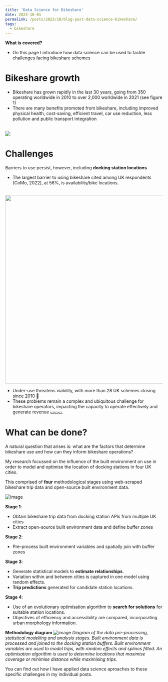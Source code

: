 ```yaml
---
title: 'Data Science for Bikeshare'
date: 2023-10-01
permalink: /posts/2023/10/blog-post-data-science-bikeshare/
tags:
  - bikeshare
---
```

**What is covered?**
- On this page I introduce how data science can be used to tackle challenges facing bikeshare schemes 

Bikeshare growth
===
- Bikeshare has grown rapidly in the last 30 years, going from 350 operating worldwide in 2010 to over 2,000 worldwide in 2021 (see figure 1)
- There are many benefits promoted from bikeshare, including improved physical health, cost-saving, efficient travel, car use reduction, less pollution and public transport integration

<br/><img src='https://p91g.github.io/patrick-moore.github.io/images/2023-06-30 11_46_32-Microsoft Word - Meddin map mid-2022 report_FINAL.docx (2).png'>


Challenges
===
Barriers to use persist, however, including  **docking station locations**
- The largest barrier to using bikeshare cited among UK respondents (CoMo, 2022), at 56%, is availability/bike locations. 

<br/><img src='https://p91g.github.io/patrick-moore.github.io/images/find_bss.png' width='600' height='auto'>

- Under-use threatens viability, with more than 28 UK schemes closing since 2010 🚫
- These problems remain a complex and ubiquitous challenge for bikeshare operators, impacting the capacity to operate effectively and generate revenue 💷💷💷. 

What can be done?
===
A natural question that arises is: what are the factors that determine bikeshare use and how can they inform bikeshare operations?

My research focussed on the influence of the built environment on use in order to model and optimise the location of docking stations in four UK cities. 

This comprised of **four** methodological stages using web-scraped bikeshare trip data and open-source built environment data.

![image](https://github.com/p91g/patrick-moore.github.io/assets/93223269/0ebd4b83-a38c-4601-8e3f-2891071d0ff5)

**Stage 1**:
- Obtain bikeshare trip data from docking station APIs from multiple UK cities
- Extract open-source built environment data and define buffer zones

**Stage 2**:
- Pre-process built environment variables and spatially join with buffer zones

**Stage 3**:
- Generate statistical models to **estimate relationships**.
- Variation within and between cities is captured in one model using random effects. 
- **Trip predictions** generated for candidate station locations.

**Stage 4**:
- Use of an evolutionary optimisation algorithm to **search for solutions** for suitable station locations.
- Objectives of efficiency and accessibility are compared, incorporating urban morphology information. 

**Methodology diagram**
![image](https://github.com/p91g/patrick-moore.github.io/assets/93223269/a1cc1183-8aee-4fda-ae0f-1a6ca3d5b3d9)
_Diagram of the data pre-processing, statistical modelling and analysis stages. Built environment data is processed and joined to the docking station buffers. Built environment variables are used to model trips, with random effects and splines fitted. An optimisation algorithm is used to determine locations that maximise coverage or minimise distance while maximising trips._


You can find out how I have applied data science aproaches to these specific challenges in my individual posts. 
